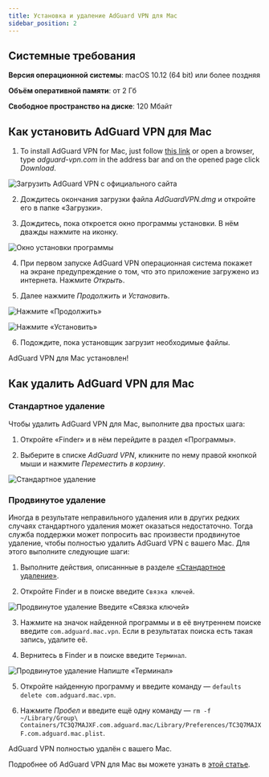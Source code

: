 ```yaml
---
title: Установка и удаление AdGuard VPN для Mac
sidebar_position: 2
---
```


## Системные требования

**Версия операционной системы**: macOS 10.12 (64 bit) или более поздняя

**Объём оперативной памяти**: от 2 Гб

**Свободное пространство на диске**: 120 Мбайт


## Как установить AdGuard VPN для Mac

1. To install AdGuard VPN for Mac, just follow [this link](https://agrd.io/mac_vpn) or open a browser, type *adguard-vpn.com* in the address bar and on the opened page click *Download*.

![Загрузить AdGuard VPN с официального сайта](https://cdn.adguard.com/public/Adguard/kb/vpn-install/mac-install-ru.png)

2. Дождитесь окончания загрузки файла *AdGuardVPN.dmg* и откройте его в папке «Загрузки».

3. Дождитесь, пока откроется окно программы установки. В нём дважды нажмите на иконку.

![Окно установки программы](https://cdn.adguard.com/public/Adguard/kb/vpn-install/mac-install-ru-1.png)

4. При первом запуске AdGuard VPN операционная система покажет на экране предупреждение о том, что это приложение загружено из интернета. Нажмите *Открыть*.

5. Далее нажмите *Продолжить* и *Установить*.

![Нажмите «Продолжить»](https://cdn.adguard.com/public/Adguard/kb/vpn-install/mac-install-2-ru.png)

![Нажмите «Установить»](https://cdn.adguard.com/public/Adguard/kb/vpn-install/mac-install-3-ru.png)

6. Подождите, пока установщик загрузит необходимые файлы.

AdGuard VPN для Mac установлен!


## Как удалить AdGuard VPN для Mac

### Стандартное удаление

Чтобы удалить AdGuard VPN для Mac, выполните два простых шага:

1. Откройте «Finder» и в нём перейдите в раздел «Программы».

2. Выберите в списке *AdGuard VPN*, кликните по нему правой кнопкой мыши и нажмите *Переместить в корзину*.

![Стандартное удаление](https://cdn.adguard.com/content/kb/vpn/mac/uninstall-1-ru.png)


### Продвинутое удаление

Иногда в результате неправильного удаления или в других редких случаях стандартного удаления может оказаться недостаточно. Тогда служба поддержки может попросить вас произвести продвинутое удаление, чтобы полностью удалить AdGuard VPN с вашего Mac. Для этого выполните следующие шаги:

1. Выполните действия, описаннные в разделе [«Стандартное удаление»](#how-to-uninstall-adguard-vpn-for-mac).

2. Откройте Finder и в поиске введите `Связка ключей`.

![Продвинутое удаление Введите «Связка ключей»](https://cdn.adguard.com/content/kb/vpn/mac/key-chain-ru.png)

3. Нажмите на значок найденной программы и в её внутреннем поиске введите `com.adguard.mac.vpn`. Если в результатах поиска есть такая запись, удалите её.

4. Вернитесь в Finder и в поиске введите `Терминал`.

![Продвинутое удаление Напиште «Терминал»](https://cdn.adguard.com/content/kb/vpn/mac/terminal-ru.png)

5. Откройте найденную программу и введите команду — `defaults delete com.adguard.mac.vpn`.

6. Нажмите *Пробел* и введите ещё одну команду — `rm -f ~/Library/Group\ Containers/TC3Q7MAJXF.com.adguard.mac/Library/Preferences/TC3Q7MAJXF.com.adguard.mac.plist`.

AdGuard VPN полностью удалён с вашего Mac.

Подробнее об AdGuard VPN для Mac вы можете узнать в [этой статье](/adguard-vpn-for-mac/overview.md).
